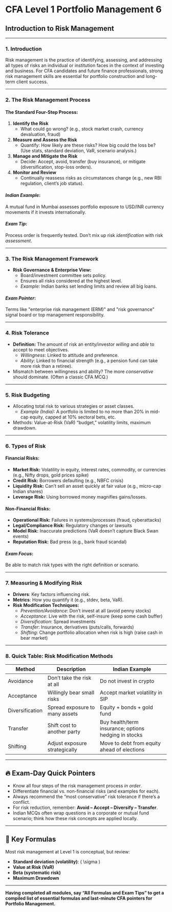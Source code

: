# CFA Level 1 Portfolio Management 6
## Introduction to Risk Management

---

### 1. Introduction

Risk management is the practice of identifying, assessing, and addressing all types of risks an individual or institution faces in the context of investing and business. For CFA candidates and future finance professionals, strong risk management skills are essential for portfolio construction and long-term client success.

---

### 2. The Risk Management Process

#### The Standard Four-Step Process:
1. **Identify the Risk**
   - What could go wrong? (e.g., stock market crash, currency devaluation, fraud)
2. **Measure and Assess the Risk**
   - Quantify: How likely are these risks? How big could the loss be? (Use stats, standard deviation, VaR, scenario analysis.)
3. **Manage and Mitigate the Risk**
   - Decide: Accept, avoid, transfer (buy insurance), or mitigate (diversification, stop-loss orders).
4. **Monitor and Review**
   - Continually reassess risks as circumstances change (e.g., new RBI regulation, client’s job status).

#### *Indian Example*:  
A mutual fund in Mumbai assesses portfolio exposure to USD/INR currency movements if it invests internationally.

#### *Exam Tip*:  
Process order is frequently tested. Don’t mix up risk *identification* with risk *assessment*.

---

### 3. The Risk Management Framework

- **Risk Governance & Enterprise View:**
  - Board/investment committee sets policy.
  - Ensures all risks considered at the highest level.
  - *Example:* Indian banks set lending limits and review all big loans.

#### *Exam Pointer*:  
Terms like "enterprise risk management (ERM)" and "risk governance" signal board or top management responsibility.

---

### 4. Risk Tolerance

- **Definition:** The amount of risk an entity/investor *willing* and *able* to accept to meet objectives.
  - *Willingness*: Linked to attitude and preference.
  - *Ability*: Linked to financial strength (e.g., a pension fund can take more risk than a retiree).
- Mismatch between willingness and ability? The more *conservative* should dominate. (Often a classic CFA MCQ.)

---

### 5. Risk Budgeting

- Allocating total risk to various strategies or asset classes.
  - *Example (India):* A portfolio is limited to no more than 20% in mid-cap equity, capped at 10% sectoral bets, etc.
- Methods: Value-at-Risk (VaR) “budget,” volatility limits, maximum drawdown.

---

### 6. Types of Risk

#### Financial Risks:
- **Market Risk:** Volatility in equity, interest rates, commodity, or currencies (e.g., Nifty drops, gold prices spike)
- **Credit Risk:** Borrowers defaulting (e.g., NBFC crisis)
- **Liquidity Risk:** Can’t sell an asset quickly at fair value (e.g., micro-cap Indian shares)
- **Leverage Risk:** Using borrowed money magnifies gains/losses.

#### Non-Financial Risks:
- **Operational Risk:** Failures in systems/processes (fraud, cyberattacks)
- **Legal/Compliance Risk:** Regulatory changes or lawsuits
- **Model Risk:** Inaccurate predictions (VaR doesn’t capture Black Swan events)
- **Reputation Risk:** Bad press (e.g., bank fraud scandal)

#### *Exam Focus*:  
Be able to match risk types with the right definition or scenario.

---

### 7. Measuring & Modifying Risk

- **Drivers**: Key factors influencing risk.
- **Metrics**: How you quantify it (e.g., stdev, beta, VaR).
- **Risk Modification Techniques:**
  - *Prevention/Avoidance*: Don’t invest at all (avoid penny stocks)
  - *Acceptance*: Live with the risk, self-insure (keep some cash buffer)
  - *Diversification*: Spread investments
  - *Transfer*: Insurance, derivatives (puts/calls, forwards)
  - *Shifting*: Change portfolio allocation when risk is high (raise cash in bear market)

---

### 8. Quick Table: Risk Modification Methods

| Method        | Description                                      | Indian Example                  |
|---------------|--------------------------------------------------|---------------------------------|
| Avoidance     | Don’t take the risk at all                       | Do not invest in crypto         |
| Acceptance    | Willingly bear small risks                       | Accept market volatility in SIP |
| Diversification| Spread exposure to many assets                   | Equity + bonds + gold fund      |
| Transfer      | Shift cost to another party                      | Buy health/term insurance; options hedging in stocks |
| Shifting      | Adjust exposure strategically                    | Move to debt from equity ahead of elections             |

---

## 🔥 Exam-Day Quick Pointers

- Know all four steps of the risk management process *in order*.
- Differentiate financial vs. non-financial risks (and examples for each).
- Always recommend the “most conservative” risk tolerance if there’s a conflict.
- For risk reduction, remember: **Avoid – Accept – Diversify – Transfer**.
- Indian MCQs often wrap questions in a corporate or mutual fund scenario; think how these risk concepts are applied locally.

---

## 📒 Key Formulas

Most risk management at Level 1 is conceptual, but review:
- **Standard deviation (volatility)**: \( \sigma \)
- **Value at Risk (VaR)**
- **Beta (systematic risk)**
- **Maximum Drawdown**

---

**Having completed all modules, say “All Formulas and Exam Tips” to get a compiled list of essential formulas and last-minute CFA pointers for Portfolio Management.**
